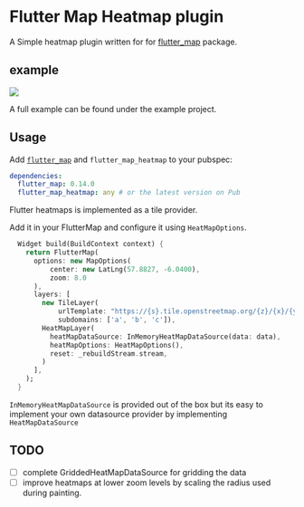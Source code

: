 # Flutter Map Heatmap plugin

A Simple heatmap plugin written for for [flutter_map](https://github.com/fleaflet/flutter_map) package.

## example

![](https://github.com/tprebs/fluttermap_heatmap/blob/main/images/example.png)

A full example can be found under the example project.

## Usage

Add [`flutter_map`](https://github.com/fleaflet/flutter_map) and `flutter_map_heatmap` to your pubspec:

```yaml
dependencies:
  flutter_map: 0.14.0
  flutter_map_heatmap: any # or the latest version on Pub
```

Flutter heatmaps is implemented as a tile provider. 

Add it in your FlutterMap and configure it using `HeatMapOptions`.

```dart
  Widget build(BuildContext context) {
    return FlutterMap(
      options: new MapOptions(
          center: new LatLng(57.8827, -6.0400),
          zoom: 8.0
      ),
      layers: [
        new TileLayer(
            urlTemplate: "https://{s}.tile.openstreetmap.org/{z}/{x}/{y}.png",
            subdomains: ['a', 'b', 'c']),
        HeatMapLayer(
          heatMapDataSource: InMemoryHeatMapDataSource(data: data),
          heatMapOptions: HeatMapOptions(),
          reset: _rebuildStream.stream,
        )
      ],
    );
  }
```

`InMemoryHeatMapDataSource` is provided out of the box but its easy to implement your own datasource 
provider by implementing `HeatMapDataSource`

## TODO
- [ ] complete GriddedHeatMapDataSource for gridding the data
- [ ] improve heatmaps at lower zoom levels by scaling the radius used during painting.